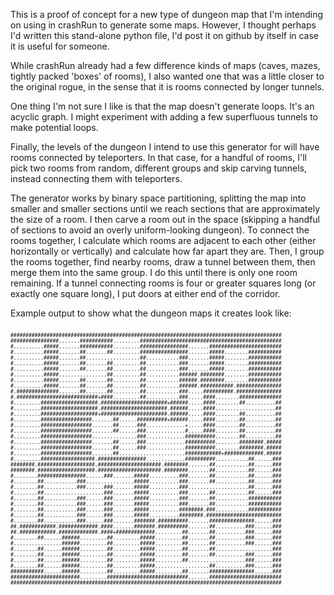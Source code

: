 This is a proof of concept for a new type of dungeon map that I'm intending on using in crashRun to generate some maps. However, I thought perhaps I'd written this stand-alone python file, I'd post it on github by itself in case it is useful for someone.

While crashRun already had a few difference kinds of maps (caves, mazes, tightly packed 'boxes' of rooms), I also wanted one that was
a little closer to the original rogue, in the sense that it is rooms connected by longer tunnels.

One thing I'm not sure I like is that the map doesn't generate loops. It's an acyclic graph. I might experiment with adding a few
superfluous tunnels to make potential loops.

Finally, the levels of the dungeon I intend to use this generator for will have rooms connected by teleporters. In that case, 
for a handful of rooms, I'll pick two rooms from random, different groups and skip carving tunnels, instead connecting them 
with teleporters.

The generator works by binary space partitioning, splitting the map into smaller and smaller sections until we reach sections
that are approximately the size of a room. I then carve a room out in the space (skipping a handful of sections to avoid an
overly uniform-looking dungeon). To connect the rooms together, I calculate which rooms are adjacent to each other (either
horizontally or vertically) and calculate how far apart they are. Then, I group the rooms together, find nearby rooms, draw
a tunnel between them, then merge them into the same group. I do this until there is only one room remaining. If a tunnel connecting
rooms is four or greater squares long (or exactly one square long), I put doors at either end of the corridor.

Example output to show what the dungeon maps it creates look like:

<code style="font-size:8px">
##########################################################################################
################.......###########.........###############################################
#..........#####.......###########.........################.......########################
#..........#####.......##.......##.........################.......#####........###########
#..........#####.......##..................##...........###.......#####........###########
#..........#####.......##.......##.........##...........###.......#####........###########
#..........#####.......##.......##.........##...........###.......#####........###########
#..........#####................##.........##...........######.########........###########
#..........#####.......##.......##.........##...........######.########........###########
#..........#####.......##.......##.........##...........######.###########.###############
#.##############.......##.......##.........##...........###.....##########.###############
#.###########################+####.........##...........###.....####........##############
#.........###################.######################+######.....####........##..........##
#.........###################.######################.######.....####....................##
#.........###################+######################.######.....####........##..........##
#.........#################.......##......##########+######.....####........##..........##
#.........#################.......##......###.............+.....####........##..........##
#.........#################.......##......###.............#.....####........##..........##
#.........#################...............###.............##########........##..........##
#.........#################.......##......###.............##########........########.#####
#.........#################.......##......###.............##########........########.#####
#.........#################.......##......................############+#############.#####
#.........##################.################.............##########...........##......###
########.###################.#####################.########.......##...........##......###
########.###################.#####################.########.......##...........##......###
#........################......###.......#####..........###.......##...........##......###
#........##...........###................#####..........###.......##...........##......###
#........##...........###......###.......#####..........###....................##......###
#........##....................###.......#####..........###.......##...........##......###
#........##...........###......###.......#####..........###.......##...........###########
#........##...........###......###.......#####..........###.......##...........###########
#........##...........###......###.......#####..........########.###...........###########
#........##...........###......###.......#####..........########.#########################
#........##...........###......###.......#######.##########.......###############......###
##.############.#############.####.......#######.##########.......##..........###......###
##.############.#############.####+#############.........##.......##..........###......###
#........##......######.........##.........#####.........##.......##..........###......###
#................######.........##.........#####.........##.......##..........###......###
#........##......######.........##.........#####.........##.......##...................###
#........##......######.........##.........#####.........##.......##..........###......###
#........##......######.........##.........#####.........##...................###......###
#........##......######.........##.........#####..................##..........###......###
###########......######.........##.........#####.........##.......###############......###
#######################.........###########################.......########################
##########################################################################################
</code>

